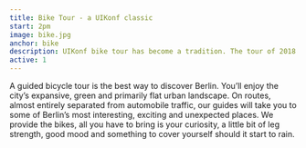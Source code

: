 ```yaml
---
title: Bike Tour - a UIKonf classic
start: 2pm
image: bike.jpg
anchor: bike
description: UIKonf bike tour has become a tradition. The tour of 2018 will continue that tradition.
active: 1
---
```


<p>A guided bicycle tour is the best way to discover Berlin. You’ll enjoy the city’s expansive, green and primarily flat urban landscape. On routes, almost entirely separated from automobile traffic, our guides will take you to some of Berlin’s most interesting, exciting and unexpected places. We provide the bikes, all you have to bring is your curiosity, a little bit of leg strength, good mood and something to cover yourself should it start to rain.</p>
